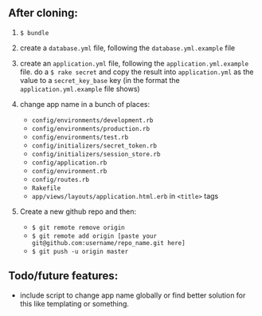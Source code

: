 ## After cloning:

1. `$ bundle`
2. create a `database.yml` file, following the `database.yml.example` file
3. create an `application.yml` file, following the `application.yml.example` file.
   do a `$ rake secret` and copy the result into `application.yml` as the value to a 
   `secret_key_base` key (in the format the `application.yml.example` file shows)
4. change app name in a bunch of places:
    - `config/environments/development.rb`
    - `config/environments/production.rb`
    - `config/environments/test.rb`
    - `config/initializers/secret_token.rb`
    - `config/initializers/session_store.rb`
    - `config/application.rb`
    - `config/environment.rb`
    - `config/routes.rb`
    - `Rakefile`
    - `app/views/layouts/application.html.erb` in `<title>` tags

5. Create a new github repo and then:
    - `$ git remote remove origin`
    - `$ git remote add origin [paste your git@github.com:username/repo_name.git here]`
    - `$ git push -u origin master`


## Todo/future features:

- include script to change app name globally or find better solution for this like
  templating or something.
